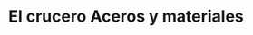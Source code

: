 ---
title: "El crucero Aceros y materiales"
url: /chapultepec/el-crucero-aceros-y-materiales/
shop: comercio
---